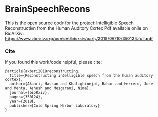 # BrainSpeechRecons
This is the open source code for the project: Intelligible Speech Reconstruction from the Human Auditory Cortex
Pdf available onile on BioArXiv: https://www.biorxiv.org/content/biorxiv/early/2018/06/19/350124.full.pdf

### Cite

If you found this work/code helpful, please cite:
```
@article{akbari2018reconstructing,
  title={Reconstructing intelligible speech from the human auditory cortex},
  author={Akbari, Hassan and Khalighinejad, Bahar and Herrero, Jose and Mehta, Ashesh and Mesgarani, Nima},
  journal={bioRxiv},
  pages={350124},
  year={2018},
  publisher={Cold Spring Harbor Laboratory}
}
```
